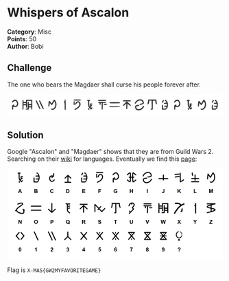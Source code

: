 # Whispers of Ascalon

**Category**: Misc \
**Points**: 50 \
**Author**: Bobi

## Challenge

The one who bears the Magdaer shall curse his people forever after.

![](i.png)

## Solution

Google "Ascalon" and "Magdaer" shows that they are from Guild Wars 2. Searching
on their [wiki](https://wiki.guildwars2.com/wiki/Main_Page) for languages.
Eventually we find this [page](https://wiki.guildwars2.com/wiki/New_Krytan):

![](t.png)

Flag is `X-MAS{GW2MYFAVORITEGAME}`
